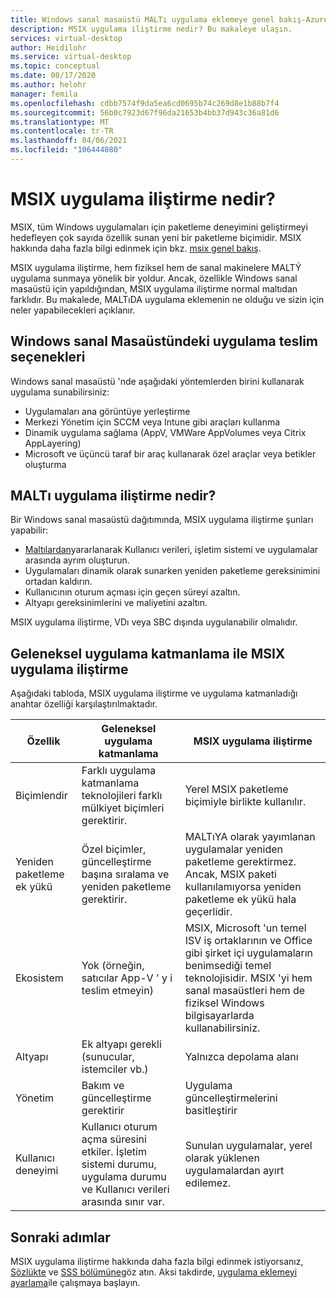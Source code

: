 ```yaml
---
title: Windows sanal masaüstü MALTı uygulama eklemeye genel bakış-Azure
description: MSIX uygulama iliştirme nedir? Bu makaleye ulaşın.
services: virtual-desktop
author: Heidilohr
ms.service: virtual-desktop
ms.topic: conceptual
ms.date: 08/17/2020
ms.author: helohr
manager: femila
ms.openlocfilehash: cdbb7574f9da5ea6cd0695b74c269d8e1b88b7f4
ms.sourcegitcommit: 56b0c7923d67f96da21653b4bb37d943c36a81d6
ms.translationtype: MT
ms.contentlocale: tr-TR
ms.lasthandoff: 04/06/2021
ms.locfileid: "106444080"
---
```

# <a name="what-is-msix-app-attach"></a>MSIX uygulama iliştirme nedir?

MSIX, tüm Windows uygulamaları için paketleme deneyimini geliştirmeyi hedefleyen çok sayıda özellik sunan yeni bir paketleme biçimidir. MSIX hakkında daha fazla bilgi edinmek için bkz. [msix genel bakış](/windows/msix/overview).

MSIX uygulama iliştirme, hem fiziksel hem de sanal makinelere MALTÝ uygulama sunmaya yönelik bir yoldur. Ancak, özellikle Windows sanal masaüstü için yapıldığından, MSIX uygulama iliştirme normal maltıdan farklıdır. Bu makalede, MALTıDA uygulama eklemenin ne olduğu ve sizin için neler yapabilecekleri açıklanır.

## <a name="application-delivery-options-in-windows-virtual-desktop"></a>Windows sanal Masaüstündeki uygulama teslim seçenekleri

Windows sanal masaüstü 'nde aşağıdaki yöntemlerden birini kullanarak uygulama sunabilirsiniz:

- Uygulamaları ana görüntüye yerleştirme
- Merkezi Yönetim için SCCM veya Intune gibi araçları kullanma
- Dinamik uygulama sağlama (AppV, VMWare AppVolumes veya Citrix AppLayering)
- Microsoft ve üçüncü taraf bir araç kullanarak özel araçlar veya betikler oluşturma

## <a name="what-does-msix-app-attach-do"></a>MALTı uygulama iliştirme nedir?

Bir Windows sanal masaüstü dağıtımında, MSIX uygulama iliştirme şunları yapabilir:

- [Maltılardan](/windows/msix/msix-container)yararlanarak Kullanıcı verileri, işletim sistemi ve uygulamalar arasında ayrım oluşturun.
- Uygulamaları dinamik olarak sunarken yeniden paketleme gereksinimini ortadan kaldırın.
- Kullanıcının oturum açması için geçen süreyi azaltın.
- Altyapı gereksinimlerini ve maliyetini azaltın.

MSIX uygulama iliştirme, VDı veya SBC dışında uygulanabilir olmalıdır.

## <a name="traditional-app-layering-compared-to-msix-app-attach"></a>Geleneksel uygulama katmanlama ile MSIX uygulama iliştirme

Aşağıdaki tabloda, MSIX uygulama iliştirme ve uygulama katmanladığı anahtar özelliği karşılaştırılmaktadır.

| Özellik | Geleneksel uygulama katmanlama  | MSIX uygulama iliştirme  |
|-----|-----------------------------|--------------------|
| Biçimlendir               | Farklı uygulama katmanlama teknolojileri farklı mülkiyet biçimleri gerektirir. | Yerel MSIX paketleme biçimiyle birlikte kullanılır.        |
| Yeniden paketleme ek yükü | Özel biçimler, güncelleştirme başına sıralama ve yeniden paketleme gerektirir.         | MALTıYA olarak yayımlanan uygulamalar yeniden paketleme gerektirmez. Ancak, MSIX paketi kullanılamıyorsa yeniden paketleme ek yükü hala geçerlidir. |
| Ekosistem            | Yok (örneğin, satıcılar App-V ' y i teslim etmeyin)  | MSIX, Microsoft 'un temel ISV iş ortaklarının ve Office gibi şirket içi uygulamaların benimsediği temel teknolojisidir. MSIX 'yi hem sanal masaüstleri hem de fiziksel Windows bilgisayarlarda kullanabilirsiniz. |
| Altyapı       | Ek altyapı gerekli (sunucular, istemciler vb.) | Yalnızca depolama alanı   |
| Yönetim       | Bakım ve güncelleştirme gerektirir   | Uygulama güncelleştirmelerini basitleştirir |
| Kullanıcı deneyimi      | Kullanıcı oturum açma süresini etkiler. İşletim sistemi durumu, uygulama durumu ve Kullanıcı verileri arasında sınır var.  | Sunulan uygulamalar, yerel olarak yüklenen uygulamalardan ayırt edilemez. |

## <a name="next-steps"></a>Sonraki adımlar

MSIX uygulama iliştirme hakkında daha fazla bilgi edinmek istiyorsanız, [Sözlükte](app-attach-glossary.md) ve [SSS bölümüne](app-attach-faq.md)göz atın. Aksi takdirde, [uygulama eklemeyi ayarlama](app-attach.md)ile çalışmaya başlayın.
